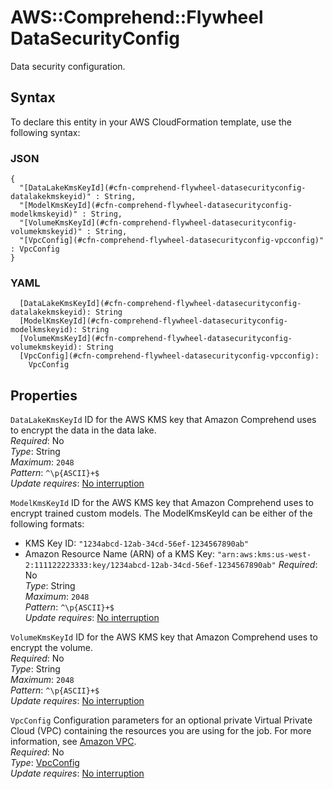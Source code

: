 # AWS::Comprehend::Flywheel DataSecurityConfig<a name="aws-properties-comprehend-flywheel-datasecurityconfig"></a>

Data security configuration\.

## Syntax<a name="aws-properties-comprehend-flywheel-datasecurityconfig-syntax"></a>

To declare this entity in your AWS CloudFormation template, use the following syntax:

### JSON<a name="aws-properties-comprehend-flywheel-datasecurityconfig-syntax.json"></a>

```
{
  "[DataLakeKmsKeyId](#cfn-comprehend-flywheel-datasecurityconfig-datalakekmskeyid)" : String,
  "[ModelKmsKeyId](#cfn-comprehend-flywheel-datasecurityconfig-modelkmskeyid)" : String,
  "[VolumeKmsKeyId](#cfn-comprehend-flywheel-datasecurityconfig-volumekmskeyid)" : String,
  "[VpcConfig](#cfn-comprehend-flywheel-datasecurityconfig-vpcconfig)" : VpcConfig
}
```

### YAML<a name="aws-properties-comprehend-flywheel-datasecurityconfig-syntax.yaml"></a>

```
  [DataLakeKmsKeyId](#cfn-comprehend-flywheel-datasecurityconfig-datalakekmskeyid): String
  [ModelKmsKeyId](#cfn-comprehend-flywheel-datasecurityconfig-modelkmskeyid): String
  [VolumeKmsKeyId](#cfn-comprehend-flywheel-datasecurityconfig-volumekmskeyid): String
  [VpcConfig](#cfn-comprehend-flywheel-datasecurityconfig-vpcconfig): 
    VpcConfig
```

## Properties<a name="aws-properties-comprehend-flywheel-datasecurityconfig-properties"></a>

`DataLakeKmsKeyId`  <a name="cfn-comprehend-flywheel-datasecurityconfig-datalakekmskeyid"></a>
ID for the AWS KMS key that Amazon Comprehend uses to encrypt the data in the data lake\.  
*Required*: No  
*Type*: String  
*Maximum*: `2048`  
*Pattern*: `^\p{ASCII}+$`  
*Update requires*: [No interruption](https://docs.aws.amazon.com/AWSCloudFormation/latest/UserGuide/using-cfn-updating-stacks-update-behaviors.html#update-no-interrupt)

`ModelKmsKeyId`  <a name="cfn-comprehend-flywheel-datasecurityconfig-modelkmskeyid"></a>
ID for the AWS KMS key that Amazon Comprehend uses to encrypt trained custom models\. The ModelKmsKeyId can be either of the following formats:  
+ KMS Key ID: `"1234abcd-12ab-34cd-56ef-1234567890ab"` 
+ Amazon Resource Name \(ARN\) of a KMS Key: `"arn:aws:kms:us-west-2:111122223333:key/1234abcd-12ab-34cd-56ef-1234567890ab"` 
*Required*: No  
*Type*: String  
*Maximum*: `2048`  
*Pattern*: `^\p{ASCII}+$`  
*Update requires*: [No interruption](https://docs.aws.amazon.com/AWSCloudFormation/latest/UserGuide/using-cfn-updating-stacks-update-behaviors.html#update-no-interrupt)

`VolumeKmsKeyId`  <a name="cfn-comprehend-flywheel-datasecurityconfig-volumekmskeyid"></a>
ID for the AWS KMS key that Amazon Comprehend uses to encrypt the volume\.  
*Required*: No  
*Type*: String  
*Maximum*: `2048`  
*Pattern*: `^\p{ASCII}+$`  
*Update requires*: [No interruption](https://docs.aws.amazon.com/AWSCloudFormation/latest/UserGuide/using-cfn-updating-stacks-update-behaviors.html#update-no-interrupt)

`VpcConfig`  <a name="cfn-comprehend-flywheel-datasecurityconfig-vpcconfig"></a>
 Configuration parameters for an optional private Virtual Private Cloud \(VPC\) containing the resources you are using for the job\. For more information, see [Amazon VPC](https://docs.aws.amazon.com/vpc/latest/userguide/what-is-amazon-vpc.html)\.   
*Required*: No  
*Type*: [VpcConfig](aws-properties-comprehend-flywheel-vpcconfig.md)  
*Update requires*: [No interruption](https://docs.aws.amazon.com/AWSCloudFormation/latest/UserGuide/using-cfn-updating-stacks-update-behaviors.html#update-no-interrupt)